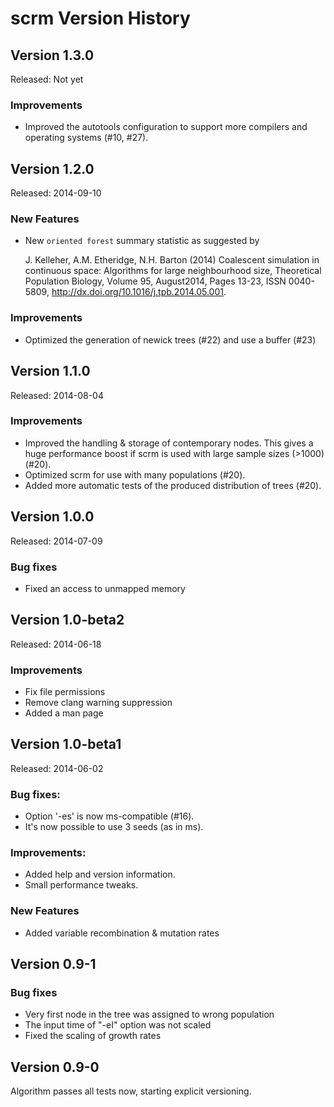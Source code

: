 scrm Version History
========================

Version 1.3.0
------------------------
Released: Not yet

### Improvements
+ Improved the autotools configuration to support more compilers and operating
  systems (#10, #27).




Version 1.2.0
------------------------
Released: 2014-09-10

### New Features
+ New `oriented forest` summary statistic as suggested by 

    J. Kelleher, A.M. Etheridge, N.H. Barton (2014) Coalescent simulation in 
    continuous space: Algorithms for large neighbourhood size, 
    Theoretical Population Biology, Volume 95, August2014, Pages 13-23, 
    ISSN 0040-5809, http://dx.doi.org/10.1016/j.tpb.2014.05.001. 

### Improvements
+ Optimized the generation of newick trees (#22) and use a buffer (#23)


 

Version 1.1.0
------------------------
Released: 2014-08-04

### Improvements
+ Improved the handling & storage of contemporary nodes. This gives a huge
  performance boost if scrm is used with large sample sizes (>1000) (#20). 
+ Optimized scrm for use with many populations (#20). 
+ Added more automatic tests of the produced distribution of trees (#20).




Version 1.0.0 
------------------------
Released: 2014-07-09

### Bug fixes
+ Fixed an access to unmapped memory




Version 1.0-beta2
------------------------
Released: 2014-06-18

### Improvements
+ Fix file permissions
+ Remove clang warning suppression
+ Added a man page




Version 1.0-beta1
------------------------
Released: 2014-06-02

### Bug fixes:
+ Option '-es' is now ms-compatible (#16).
+ It's now possible to use 3 seeds (as in ms).

### Improvements:
+ Added help and version information.
+ Small performance tweaks.

### New Features
+ Added variable recombination & mutation rates




Version 0.9-1
------------------------

### Bug fixes
+ Very first node in the tree was assigned to wrong population
+ The input time of "-eI" option was not scaled
+ Fixed the scaling of growth rates




Version 0.9-0
------------------------

Algorithm passes all tests now, starting explicit versioning.

